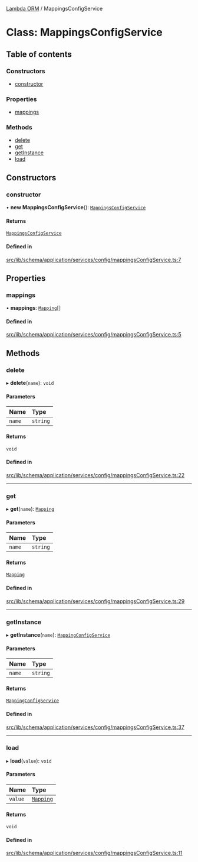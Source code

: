 [Lambda ORM](../README.md) / MappingsConfigService

# Class: MappingsConfigService

## Table of contents

### Constructors

- [constructor](MappingsConfigService.md#constructor)

### Properties

- [mappings](MappingsConfigService.md#mappings)

### Methods

- [delete](MappingsConfigService.md#delete)
- [get](MappingsConfigService.md#get)
- [getInstance](MappingsConfigService.md#getinstance)
- [load](MappingsConfigService.md#load)

## Constructors

### constructor

• **new MappingsConfigService**(): [`MappingsConfigService`](MappingsConfigService.md)

#### Returns

[`MappingsConfigService`](MappingsConfigService.md)

#### Defined in

[src/lib/schema/application/services/config/mappingsConfigService.ts:7](https://github.com/FlavioLionelRita/lambdaorm/blob/46f45373/src/lib/schema/application/services/config/mappingsConfigService.ts#L7)

## Properties

### mappings

• **mappings**: [`Mapping`](../interfaces/Mapping.md)[]

#### Defined in

[src/lib/schema/application/services/config/mappingsConfigService.ts:5](https://github.com/FlavioLionelRita/lambdaorm/blob/46f45373/src/lib/schema/application/services/config/mappingsConfigService.ts#L5)

## Methods

### delete

▸ **delete**(`name`): `void`

#### Parameters

| Name | Type |
| :------ | :------ |
| `name` | `string` |

#### Returns

`void`

#### Defined in

[src/lib/schema/application/services/config/mappingsConfigService.ts:22](https://github.com/FlavioLionelRita/lambdaorm/blob/46f45373/src/lib/schema/application/services/config/mappingsConfigService.ts#L22)

___

### get

▸ **get**(`name`): [`Mapping`](../interfaces/Mapping.md)

#### Parameters

| Name | Type |
| :------ | :------ |
| `name` | `string` |

#### Returns

[`Mapping`](../interfaces/Mapping.md)

#### Defined in

[src/lib/schema/application/services/config/mappingsConfigService.ts:29](https://github.com/FlavioLionelRita/lambdaorm/blob/46f45373/src/lib/schema/application/services/config/mappingsConfigService.ts#L29)

___

### getInstance

▸ **getInstance**(`name`): [`MappingConfigService`](MappingConfigService.md)

#### Parameters

| Name | Type |
| :------ | :------ |
| `name` | `string` |

#### Returns

[`MappingConfigService`](MappingConfigService.md)

#### Defined in

[src/lib/schema/application/services/config/mappingsConfigService.ts:37](https://github.com/FlavioLionelRita/lambdaorm/blob/46f45373/src/lib/schema/application/services/config/mappingsConfigService.ts#L37)

___

### load

▸ **load**(`value`): `void`

#### Parameters

| Name | Type |
| :------ | :------ |
| `value` | [`Mapping`](../interfaces/Mapping.md) |

#### Returns

`void`

#### Defined in

[src/lib/schema/application/services/config/mappingsConfigService.ts:11](https://github.com/FlavioLionelRita/lambdaorm/blob/46f45373/src/lib/schema/application/services/config/mappingsConfigService.ts#L11)
